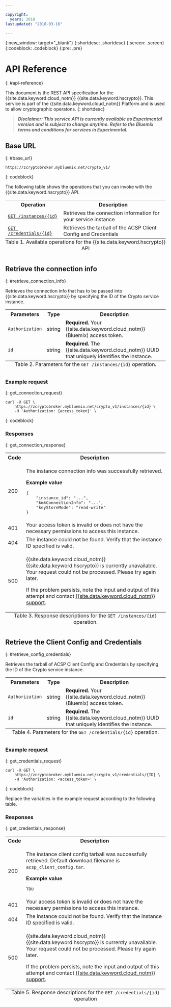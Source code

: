 ```yaml
---

copyright:
  years: 2018
lastupdated: "2018-03-16"

---
```


{:new_window: target="_blank"}
{:shortdesc: .shortdesc}
{:screen: .screen}
{:codeblock: .codeblock}
{:pre: .pre}

# API Reference
{: #api-reference}

This document is the REST API specification for the {{site.data.keyword.cloud_notm}} {{site.data.keyword.hscrypto}}. This service is part of the {{site.data.keyword.cloud_notm}} Platform and is used to allow cryptographic operatons.
{: shortdesc}

> _**Disclaimer: This service API is currently available as Experimental version and is subject to change anytime. Refer to the Bluemix terms and conditions for services in Experimental.**_

## Base URL
{: #base_url}

```
https://zcryptobroker.mybluemix.net/crypto_v1/
```
{: codeblock}

The following table shows the operations that you can invoke with the {{site.data.keyword.hscrypto}} API.

<table>
    <tr>
        <th>Operation</th>
        <th>Description</th>
    </tr>
    <tr>
        <td><a href="/docs/services/hs-crypto/reference.html#retrieve_connection_info"><code>GET /instances/{id}</code></a></td>
        <td>Retrieves the connection information for your service instance</td>
    </tr>
    <tr>
        <td><a href="/docs/services/hs-crypto/reference.html#retrieve_config_credentials"><code>GET /credentials/{id}</code></a></td>
        <td>Retrieves the tarball of the ACSP Client Config and Credentials</td>
    </tr>
    <caption style="caption-side:bottom;">Table 1. Available operations for the {{site.data.keyword.hscrypto}} API</caption>
</table>


## Retrieve the connection info
{: #retrieve_connection_info}

Retrieves the connection info that has to be passed into {{site.data.keyword.hscrypto}} by specifying the ID of the Crypto service instance.

<table>
    <tr>
        <th>Parameters</th>
        <th>Type</th>
        <th>Description</th>
    </tr>
    <tr>
        <td><code>Authorization</code></td>
        <td>string</td>
        <td><b>Required.</b> Your {{site.data.keyword.cloud_notm}} (Bluemix) access token.</td>
    </tr>
    </tr>
        <td><code>id</code></td>
        <td>string</td>
        <td><b>Required.</b> The {{site.data.keyword.cloud_notm}} UUID that uniquely identifies the instance.</td>
    </tr>
    <caption style="caption-side:bottom;">Table 2. Parameters for the <code>GET /instances/{id}</code> operation.</caption>
</table>

### Example request
{: get_connection_request}

```cURL
curl -X GET \
    https://zcryptobroker.mybluemix.net/crypto_v1/instances/{id} \
    -H 'Authorization: {access_token}' \
```
{: codeblock}

### Responses
{: get_connection_response}

<table>
    <tr>
        <th>Code</th>
        <th>Description</th>
    </tr>
    <tr>
        <td>200</td>
        <td>
            <p>The instance connection info was successfully retrieved.</p>
            <p><b>Example value</b></p>
            <p><pre class="screen">{
    "instance_id": "...",
    "kmkConnectionInfo": "...",
    "keyStoreMode": "read-write"
}</pre></p>
        </td>
    </tr>
    <tr>
        <td>401</td>
        <td>Your access token is invalid or does not have the necessary permissions to access this instance.</td>
    </tr>
    <tr>
        <td>404</td>
        <td>The instance could not be found. Verify that the instance ID specified is valid.</td>
    </tr>
    <tr>
        <td>500</td>
        <td>
            <p>{{site.data.keyword.cloud_notm}} {{site.data.keyword.hscrypto}} is currently unavailable. Your request could not be processed. Please try again later.</p>
            <p>If the problem persists, note the input and output of this attempt and contact <a href="https://watson.service-now.com/wcp">{{site.data.keyword.cloud_notm}} support</a>.</p>
      </td>
    </tr>
    <caption style="caption-side:bottom;">Table 3. Response descriptions for the <code>GET /instances/{id}</code> operation.</caption>
</table>

## Retrieve the Client Config and Credentials
{: #retrieve_config_credentials}

Retrieves the tarball of ACSP Client Config and Credentials by specifying the ID of the Crypto service instance.

<table>
    <tr>
        <th>Parameters</th>
        <th>Type</th>
        <th>Description</th>
    </tr>
    <tr>
        <td><code>Authorization</code></td>
        <td>string</td>
        <td><b>Required.</b> Your {{site.data.keyword.cloud_notm}} (Bluemix) access token.</td>
    </tr>
    </tr>
        <td><code>id</code></td>
        <td>string</td>
        <td><b>Required.</b> The {{site.data.keyword.cloud_notm}} UUID that uniquely identifies the instance.</td>
    </tr>
    <caption style="caption-side:bottom;">Table 4. Parameters for the <code>GET /credentials/{id}</code> operation.</caption>
</table>

### Example request
{: get_credentials_request}

```cURL
curl -X GET \
    https://zcryptobroker.mybluemix.net/crypto_v1/credentials/{ID} \
    -H 'Authorization: <access_token>' \
```
{: codeblock}

Replace the variables in the example request according to the following table.

### Responses
{: get_credentials_response}

<table>
    <tr>
        <th>Code</th>
        <th>Description</th>
    </tr>
    <tr>
        <td>200</td>
        <td>
            <p>The instance client config tarball was successfully retrieved. Default download filename is <code>acsp_client_config.tar</code>.</p>
            <p><b>Example value</b></p>
            <p><pre class="screen">TBU</pre></p>
        </td>
    </tr>
    <tr>
        <td>401</td>
        <td>Your access token is invalid or does not have the necessary permissions to access this instance.</td>
    </tr>
    <tr>
        <td>404</td>
        <td>The instance could not be found. Verify that the instance ID specified is valid.</td>
    </tr>
    <tr>
        <td>500</td>
        <td>
            <p>{{site.data.keyword.cloud_notm}} {{site.data.keyword.hscrypto}} is currently unavailable. Your request could not be processed. Please try again later.</p>
            <p>If the problem persists, note the input and output of this attempt and contact <a href="https://watson.service-now.com/wcp">{{site.data.keyword.cloud_notm}} support</a>.</p>
      </td>
    </tr>
    <caption style="caption-side:bottom;">Table 5. Response descriptions for the <code>GET /credentials/{id}</code> operation</caption>
</table>
